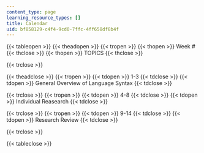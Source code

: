 ```yaml
---
content_type: page
learning_resource_types: []
title: Calendar
uid: bf858129-c4f4-9cd0-7ffc-4ff658df8b4f
---
```


{{< tableopen >}}
{{< theadopen >}}
{{< tropen >}}
{{< thopen >}}
Week #
{{< thclose >}}
{{< thopen >}}
TOPICS
{{< thclose >}}

{{< trclose >}}

{{< theadclose >}}
{{< tropen >}}
{{< tdopen >}}
1-3
{{< tdclose >}}
{{< tdopen >}}
General Overview of Language Syntax
{{< tdclose >}}

{{< trclose >}}
{{< tropen >}}
{{< tdopen >}}
4-8
{{< tdclose >}}
{{< tdopen >}}
Individual Reasearch
{{< tdclose >}}

{{< trclose >}}
{{< tropen >}}
{{< tdopen >}}
9-14
{{< tdclose >}}
{{< tdopen >}}
Research Review
{{< tdclose >}}

{{< trclose >}}

{{< tableclose >}}